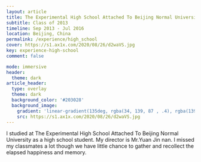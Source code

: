 ```yaml
---
layout: article
title: The Experimental High School Attached To Beijing Normal University
subtitle: Class of 2013
timeline: Sep 2013 - Jul 2016
location: Beijing, China
permalink: /experience/high_school
cover: https://s1.ax1x.com/2020/08/26/d2waVS.jpg
key: experience-high-school
comment: false

mode: immersive
header:
  theme: dark
article_header:
  type: overlay
  theme: dark
  background_color: '#203028'
  background_image:
    gradient: 'linear-gradient(135deg, rgba(34, 139, 87 , .4), rgba(139, 34, 139, .4))'
    src: https://s1.ax1x.com/2020/08/26/d2waVS.jpg
---
```


I studied at The Experimental High School Attached To Beijing Normal University as a high school student. My director is Mr.Yuan Jin nan. I missed my classmates a lot though we have little chance to gather and recollect the elapsed happiness and memory.

<!--more-->
